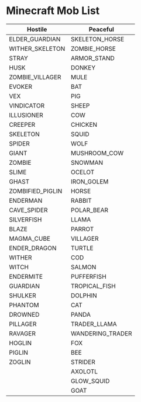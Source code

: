 # Minecraft Mob List

|        Hostile     |         Peaceful      |
|--------------------|-----------------------|
|   ELDER_GUARDIAN   |   SKELETON_HORSE      |
|   WITHER_SKELETON  |   ZOMBIE_HORSE        |
|   STRAY            |   ARMOR_STAND         |
|   HUSK             |   DONKEY              |
|   ZOMBIE_VILLAGER  |   MULE                |
|   EVOKER           |   BAT                 |
|   VEX              |   PIG                 |
|   VINDICATOR       |   SHEEP               |
|   ILLUSIONER       |   COW                 |
|   CREEPER          |   CHICKEN             |
|   SKELETON         |   SQUID               |
|   SPIDER           |   WOLF                |
|   GIANT            |   MUSHROOM_COW        |
|   ZOMBIE           |   SNOWMAN             |
|   SLIME            |   OCELOT              |
|   GHAST            |   IRON_GOLEM          |
|   ZOMBIFIED_PIGLIN |   HORSE               |
|   ENDERMAN         |   RABBIT              |
|   CAVE_SPIDER      |   POLAR_BEAR          |
|   SILVERFISH       |   LLAMA               |
|   BLAZE            |   PARROT              |
|   MAGMA_CUBE       |   VILLAGER            |
|   ENDER_DRAGON     |   TURTLE              |
|   WITHER           |   COD                 |
|   WITCH            |   SALMON              |
|   ENDERMITE        |   PUFFERFISH          |
|   GUARDIAN         |   TROPICAL_FISH       |
|   SHULKER          |   DOLPHIN             |
|   PHANTOM          |   CAT                 |
|   DROWNED          |   PANDA               |
|   PILLAGER         |   TRADER_LLAMA        |
|   RAVAGER          |   WANDERING_TRADER    |
|   HOGLIN           |   FOX                 |
|   PIGLIN           |   BEE                 |
|   ZOGLIN           |   STRIDER             |
|                    |   AXOLOTL             |
|                    |   GLOW_SQUID          |
|                    |   GOAT                |

